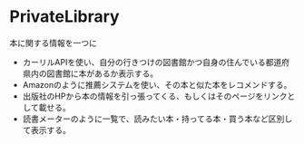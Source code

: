 # PrivateLibrary
本に関する情報を一つに

- カーリルAPIを使い、自分の行きつけの図書館かつ自身の住んでいる都道府県内の図書館に本があるか表示する。
- Amazonのように推薦システムを使い、その本と似た本をレコメンドする。
- 出版社のHPから本の情報を引っ張ってくる、もしくはそのページをリンクとして載せる。
- 読書メーターのように一覧で、読みたい本・持ってる本・買う本など区別して表示する。
